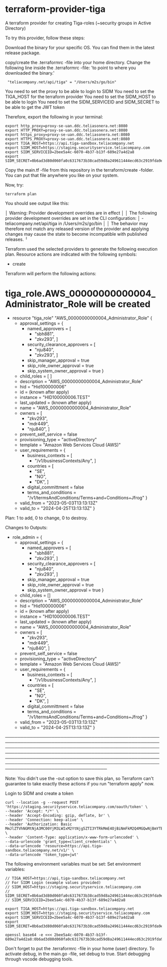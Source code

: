 # terraform-provider-tiga
A terraform provider for creating Tiga-roles (~security groups in Active Directory)

To try this provider, follow these steps:

Download the binary for your specific OS.
You can find them in the latest release package.

copy/create the .terraformrc -file into your home directory. 
Change the following line inside the .terraformrc -file: 
'to point to where you downloaded the binary.'

```
 "teliacompany.net/api/tiga" = "/Users/m2s/go/bin"

```

You need to set the proxy to be able to login to SIDM
You need to set the TIGA_HOST for the terraform provider 
You need to set the SIDM_HOST to be able to login
You need to set the SIDM_SERVICEID and SIDM_SECRET to be able to get the JWT token

Therefore, export the following in your terminal:

```
export http_proxy=proxy-se-uan.ddc.teliasonera.net:8080
export HTTP_PROXY=proxy-se-uan.ddc.teliasonera.net:8080
export https_proxy=proxy-se-uan.ddc.teliasonera.net:8080
export HTTPS_PROXY=proxy-se-uan.ddc.teliasonera.net:8080
export TIGA_HOST=https://api.tiga-sandbox.teliacompany.net
export SIDM_HOST=https://staging.securityservice.teliacompany.com
export SIDM_SERVICEID=2bee5a4c-6070-4b37-b13f-689e27a4d2a8
export SIDM_SECRET=0b6ad3d80d060fa0c6317673b38cad59d8a249611444ecd63c2919fda9ed358dd89f68b6e5feaa2a522b58a578fc0fa925e5a28c101244cbaa82f90f4540e999

```

Copy the main.tf -file from this repository in the terraform/create -folder.
You can put that file anywhere you like on your system.

Now, try:

```
terraform plan
```

You should see output like this:

│ Warning: Provider development overrides are in effect
│ 
│ The following provider development overrides are set in the CLI configuration:
│  - teliacompany.net/api/tiga in /Users/m2s/go/bin
│ 
│ The behavior may therefore not match any released version of the provider and applying changes may cause the state to become incompatible with published releases.
╵

Terraform used the selected providers to generate the following execution plan. Resource actions are indicated with the following symbols:
  + create

Terraform will perform the following actions:

  # tiga_role.AWS_00000000000004_Administrator_Role will be created
  + resource "tiga_role" "AWS_00000000000004_Administrator_Role" {
      + approval_settings    = {
          + named_approvers              = [
              + "sbh881",
              + "zkv293",
            ]
          + security_clearance_approvers = [
              + "nju840",
              + "zkv293",
            ]
          + skip_manager_approval        = true
          + skip_role_owner_approval     = true
          + skip_system_owner_approval   = true
        }
      + child_roles          = [
        ]
      + description          = "AWS_00000000000004_Administrator_Role"
      + hid                  = "Hid100000006"
      + id                   = (known after apply)
      + instance             = "HID100000006.TEST"
      + last_updated         = (known after apply)
      + name                 = "AWS_00000000000004_Administrator_Role"
      + owners               = [
          + "zkv293",
          + "mdr449",
          + "nju840",
        ]
      + prevent_self_service = false
      + provisioning_type    = "activeDirectory"
      + template             = "Amazon Web Services Cloud (AWS)"
      + user_requirements    = {
          + business_contexts    = [
              + "/v1/businessContexts/Any",
            ]
          + countries            = [
              + "SE",
              + "NO",
              + "DK",
            ]
          + digital_committment  = false
          + terms_and_conditions = "/v1/termsAndConditions/Terms+and+Conditions+Jfrog"
        }
      + valid_from           = "2023-05-03T13:13:13Z"
      + valid_to             = "2024-04-25T13:13:13Z"
    }

Plan: 1 to add, 0 to change, 0 to destroy.

Changes to Outputs:
  + role_admin = {
      + approval_settings    = {
          + named_approvers              = [
              + "sbh881",
              + "zkv293",
            ]
          + security_clearance_approvers = [
              + "nju840",
              + "zkv293",
            ]
          + skip_manager_approval        = true
          + skip_role_owner_approval     = true
          + skip_system_owner_approval   = true
        }
      + child_roles          = []
      + description          = "AWS_00000000000004_Administrator_Role"
      + hid                  = "Hid100000006"
      + id                   = (known after apply)
      + instance             = "HID100000006.TEST"
      + last_updated         = (known after apply)
      + name                 = "AWS_00000000000004_Administrator_Role"
      + owners               = [
          + "zkv293",
          + "mdr449",
          + "nju840",
        ]
      + prevent_self_service = false
      + provisioning_type    = "activeDirectory"
      + template             = "Amazon Web Services Cloud (AWS)"
      + user_requirements    = {
          + business_contexts    = [
              + "/v1/businessContexts/Any",
            ]
          + countries            = [
              + "SE",
              + "NO",
              + "DK",
            ]
          + digital_committment  = false
          + terms_and_conditions = "/v1/termsAndConditions/Terms+and+Conditions+Jfrog"
        }
      + valid_from           = "2023-05-03T13:13:13Z"
      + valid_to             = "2024-04-25T13:13:13Z"
    }

─────────────────────────────────────────────────────────────────────────────────────────────────────────────────────────────────────────────────────────────────────────────────────────────────────────────────────────────────────────────────────────────────────────────────────────────────────────────────────────────────────────────

Note: You didn't use the -out option to save this plan, so Terraform can't guarantee to take exactly these actions if you run "terraform apply" now.




Login to SIDM and create a token

```
curl --location -g --request POST 'https://staging.securityservice.teliacompany.com/oauth/token' \
--header 'Accept: */*' \
--header 'Accept-Encoding: gzip, deflate, br' \
--header 'Connection: keep-alive' \
--header 'Authorization: Basic MmJlZTVhNGMtNjA3MC00YjM3LWIxM2YtNjg5ZTI3YTRkMmE4OjBiNmFkM2Q4MGQwNjBmYTBjNjMxNzY3M2IzOGNhZDU5ZDhhMjQ5NjExNDQ0ZWNkNjNjMjkxOWZkYTllZDM1OGRkODlmNjhiNmU1ZmVhYTJhNTIyYjU4YTU3OGZjMGZhOTI1ZTVhMjhjMTAxMjQ0Y2JhYTgyZjkwZjQ1NDBlOTk5' \
--header 'Content-Type: application/x-www-form-urlencoded' \
--data-urlencode 'grant_type=client_credentials' \
--data-urlencode 'resource=https://api.tiga-sandbox.teliacompany.net/v1/' \
--data-urlencode 'token_type=jwt'
```

The following environment variables must be set:
Set environment variables:
```
// TIGA_HOST=https://api.tiga-sandbox.teliacompany.net
// For SIDM Login (example values provided)
// SIDM_HOST=https://staging.securityservice.teliacompany.com
// SIDM_SECRET=0b6ad3d80d060fa0c6317673b38cad59d8a249611444ecd63c2919fda9ed358dd89f68b6e5feaa2a522b58a578fc0fa925e5a28c101244cbaa82f90f4540e999
// SIDM_SERVICEID=2bee5a4c-6070-4b37-b13f-689e27a4d2a8

export TIGA_HOST=https://api.tiga-sandbox.teliacompany.net
export SIDM_HOST=https://staging.securityservice.teliacompany.com
export SIDM_SERVICEID=2bee5a4c-6070-4b37-b13f-689e27a4d2a8
export SIDM_SECRET=0b6ad3d80d060fa0c6317673b38cad59d8a249611444ecd63c2919fda9ed358dd89f68b6e5feaa2a522b58a578fc0fa925e5a28c101244cbaa82f90f4540e999

openssl base64 -e <<< 2bee5a4c-6070-4b37-b13f-689e27a4d2a8:0b6ad3d80d060fa0c6317673b38cad59d8a249611444ecd63c2919fda9ed358dd89f68b6e5feaa2a522b58a578fc0fa925e5a28c101244cbaa82f90f4540e

```

Don't forget to put the .terraformrc -file in your home (user) directory.
To activate debug, in the main.go -file, set debug to true.
Start debugging through vscode debugging tools.

